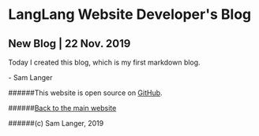 # LangLang Website Developer's Blog

## New Blog | 22 Nov. 2019
Today I created this blog, which is my first markdown blog.

\- Sam Langer


######This website is open source on [GitHub](https://github.com/KazZBodnar/KazZBodnar.github.io).

######[Back to the main website](langlang.tech/index.html)

######(c) Sam Langer, 2019
